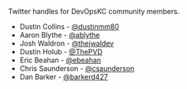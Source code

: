 Twitter handles for DevOpsKC community members.

* Dustin Collins - [@dustinmm80](https://twitter.com/dustinmm80)
* Aaron Blythe - [@ablythe](https://twitter.com/ablythe)
* Josh Waldron - [@thejwaldev](https://twitter.com/thejwaldev)
* Dustin Holub - [@ThePVD](https://twitter.com/ThePVD)
* Eric Beahan - [@ebeahan](https://twitter.com/ebeahan)
* Chris Saunderson - [@csaunderson](https://twitter.com/csaunderson)
* Dan Barker - [@barkerd427](https://twitter.com/barkerd427)
